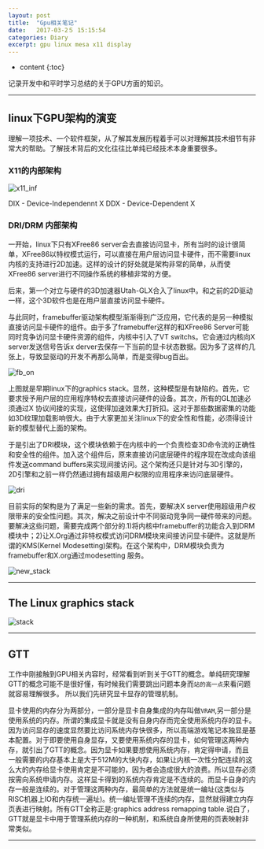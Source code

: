 ```yaml
---
layout: post
title:  "Gpu相关笔记"
date:   2017-03-2５ 15:15:54
categories: Diary
excerpt: gpu linux mesa x11 display
---
```


* content
{:toc}


记录开发中和平时学习总结的关于GPU方面的知识。

---

## linux下GPU架构的演变

理解一项技术、一个软件框架，从了解其发展历程着手可以对理解其技术细节有非常大的帮助。了解技术背后的文化往往比单纯已经技术本身重要很多。

### X11的内部架构

![x11_inf](http://omp8s6jms.bkt.clouddn.com/image/git/x11_infras.png)

DIX - Device-Independennt X
DDX - Device-Dependent X

### DRI/DRM 内部架构

一开始，linux下只有XFree86 server会去直接访问显卡，所有当时的设计很简单，XFree86以特权模式运行，可以直接在用户层访问显卡硬件，而不需要linux内核的支持进行2D加速。这样的设计的好处就是架构非常的简单，从而使XFree86 server进行不同操作系统的移植非常的方便。

后来，第一个对立与硬件的3D加速器Utah-GLX合入了linux中。和之前的2D驱动一样，这个3D软件也是在用户层直接访问显卡硬件。

与此同时，framebuffer驱动架构模型渐渐得到广泛应用，它代表的是另一种模拟直接访问显卡硬件的组件。由于多了framebuffer这样的和XFree86 Server可能同时竞争访问显卡硬件资源的组件，内核中引入了VT switchs。它会通过内核向X server发送信号告诉x derver去保存一下当前的显卡状态数据。因为多了这样的几张上，导致显驱动的开发不再那么简单，而是变得bug百出。


![fb_on](http://omp8s6jms.bkt.clouddn.com/image/git/fb_on.png)

上图就是早期linux下的graphics stack。显然，这种模型是有缺陷的。首先，它要求授予用户层的应用程序特权去直接访问硬件的设备。其次，所有的GL加速必须通过X 协议间接的实现，这使得加速效果大打折扣。这对于那些数据密集的功能如3D纹理加载影响很大。由于大家更加关注linux下的安全性和性能，必须得设计新的模型替代上面的架构。

于是引出了DRI模块，这个模块依赖于在内核中的一个负责检查3D命令流的正确性和安全性的组件。加入这个组件后，原来直接访问底层硬件的程序现在改成向该组件发送command buffers来实现间接访问。这个架构还只是针对与3D引擎的，2D引擎和之前一样仍然通过拥有超级用户权限的应用程序来访问底层硬件。

![dri](http://omp8s6jms.bkt.clouddn.com/image/git/dri.png)

目前实际的架构是为了满足一些新的需求。首先，要解决X server使用超级用户权限带来的安全性问题。其次，解决之前设计中不同驱动竞争同一硬件带来的问题。要解决这些问题，需要完成两个部分的.1)将内核中framebuffer的功能合入到DRM模块中；2)让X.Org通过非特权模式访问DRM模块来间接访问显卡硬件。这就是所谓的KMS(Kernel Modesetting)架构。在这个架构中，DRM模块负责为framebuffer和X.org通过modesetting 服务。

![new_stack](http://omp8s6jms.bkt.clouddn.com/image/git/new_mo.png)

---

## The Linux graphics stack

![stack](http://omp8s6jms.bkt.clouddn.com/image/git/stack.png)



---

## GTT

工作中刚接触到GPU相关内容时，经常看到听到关于GTT的概念。单纯研究理解GTT的概念可能不是很好懂，有时候我们需要跳出问题本身而`站的高一点`来看问题就容易理解很多。
所以我们先研究显卡显存的管理机制。

显卡使用的内存分为两部分，一部分是显卡自身集成的内存叫做`VRAM`,另一部分是使用系统的内存。所谓的集成显卡就是没有自身内存而完全使用系统内存的显卡。因为访问显存的速度显然要比访问系统内存快很多，所以高端游戏笔记本独显是基本配置。对于即要使用自身显存，又要使用系统内存的显卡，如何管理这两种内存，就引出了GTT的概念。因为显卡如果要想使用系统内存，肯定得申请，而且一般需要的内存基本上是大于512M的大快内存，如果让内核一次性分配连续的这么大的内存给显卡使用肯定是不可能的，因为者会造成很大的浪费。所以显存必须按需向系统申请内存。这样显卡得到的系统内存肯定是不连续的。而显卡自身的内存一般是连续的。对于管理这两种内存，最简单的方法就是统一编址(这类似与RISC机器上IO和内存统一遍址)。统一编址管理不连续的内存，显然就得建立内存页表进行映射。所有GTT全称正是:graphics address remapping table.说白了，GTT就是显卡中用于管理系统内存的一种机制，和系统自身所使用的页表映射非常类似。



---


















